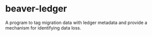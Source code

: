 # beaver-ledger
A program to tag migration data with ledger metadata and provide a mechanism for identifying data loss.
